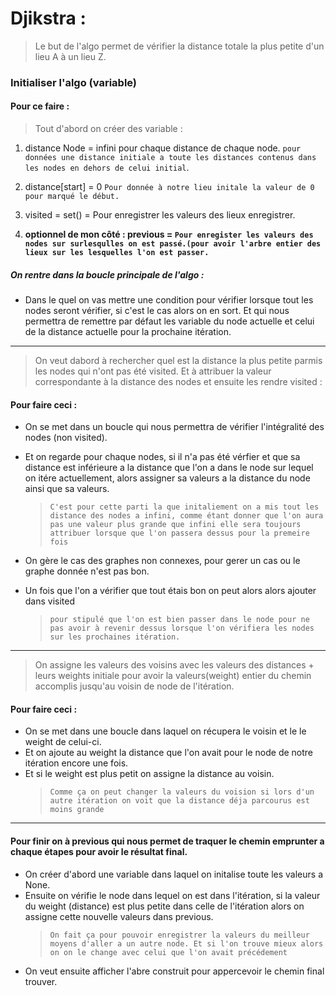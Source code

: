 # Djikstra :

> Le but de l'algo permet de vérifier la distance totale la plus petite d'un lieu A à un lieu Z.

### Initialiser l'algo (variable)

#### Pour ce faire :

> Tout d'abord on créer des variable :

1. distance Node = infini pour chaque distance de chaque node.
   `pour données une distance initiale a toute les distances contenus dans les nodes en dehors de celui initial`.

2. distance[start] = 0 `Pour donnée à notre lieu initale la valeur de 0 pour marqué le début.`

3. visited = set() = Pour enregistrer les valeurs des lieux enregistrer.

4. **optionnel de mon côté : previous = `Pour enregister les valeurs des nodes sur surlesqulles on est passé.(pour avoir l'arbre entier des lieux sur les lesquelles l'on est passer.`**

##### On rentre dans la boucle principale de l'algo :

- Dans le quel on vas mettre une condition pour vérifier lorsque tout les nodes seront vérifier, si c'est le cas alors on en sort. Et qui nous permettra de remettre par défaut les variable du node actuelle et celui de la distance actuelle pour la prochaine itération.

---

> On veut dabord à rechercher quel est la distance la plus petite parmis les nodes qui n'ont pas été visited. Et à attribuer la valeur correspondante à la distance des nodes et ensuite les rendre visited :

#### Pour faire ceci :

- On se met dans un boucle qui nous permettra de vérifier l'intégralité des nodes (non visited).
- Et on regarde pour chaque nodes, si il n'a pas été vérfier et que sa distance est inférieure a la distance que l'on a dans le node sur lequel on itére actuellement, alors assigner sa valeurs a la distance du node ainsi que sa valeurs.

  > `C'est pour cette parti la que initaliement on a mis tout les distance des nodes a infini, comme étant donner que l'on aura pas une valeur plus grande que infini elle sera toujours attribuer lorsque que l'on passera dessus pour la premeire fois`

- On gère le cas des graphes non connexes, pour gerer un cas ou le graphe donnée n'est pas bon.
- Un fois que l'on a vérifier que tout étais bon on peut alors alors ajouter dans visited
  > `pour stipulé que l'on est bien passer dans le node pour ne pas avoir à revenir dessus lorsque l'on vérifiera les nodes sur les prochaines itération.`

---

> On assigne les valeurs des voisins avec les valeurs des distances + leurs weights initiale pour avoir la valeurs(weight) entier du chemin accomplis jusqu'au voisin de node de l'itération.

#### Pour faire ceci :

- On se met dans une boucle dans laquel on récupera le voisin et le le weight de celui-ci.
- Et on ajoute au weight la distance que l'on avait pour le node de notre itération encore une fois.
- Et si le weight est plus petit on assigne la distance au voisin.
  > `Comme ça on peut changer la valeurs du voision si lors d'un autre itération on voit que la distance déja parcourus est moins grande`

---

#### Pour finir on à previous qui nous permet de traquer le chemin emprunter a chaque étapes pour avoir le résultat final.

- On créer d'abord une variable dans laquel on initalise toute les valeurs a None.
- Ensuite on vérifie le node dans lequel on est dans l'itération, si la valeur du weight (distance) est plus petite dans celle de l'itération alors on assigne cette nouvelle valeurs dans previous.
  > `On fait ça pour pouvoir enregistrer la valeurs du meilleur moyens d'aller a un autre node. Et si l'on trouve mieux alors on on le change avec celui que l'on avait précédement `
- On veut ensuite afficher l'abre construit pour appercevoir le chemin final trouver.
